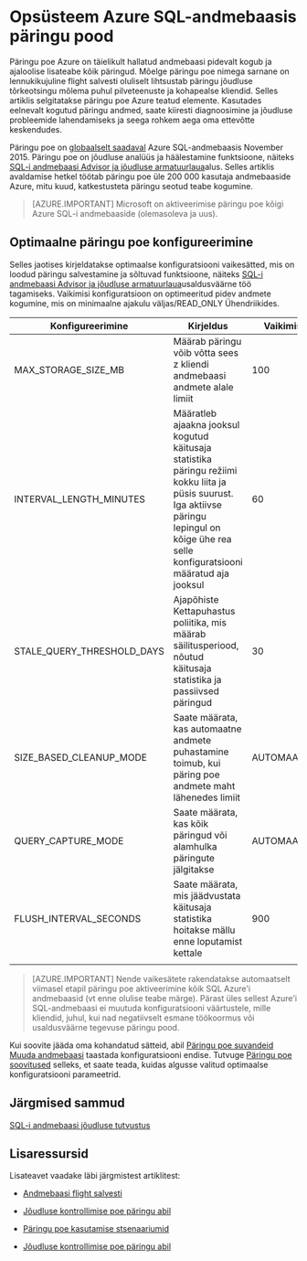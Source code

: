 <properties
   pageTitle="Päringu poe Azure SQL-andmebaasis opsüsteem"
   description="Siit saate teada, kuidas toimida päringu poe Azure SQL-andmebaasis"
   keywords=""
   services="sql-database"
   documentationCenter=""
   authors="CarlRabeler"
   manager="jhubbard"
   editor=""/>

<tags
   ms.service="sql-database"
   ms.devlang="NA"
   ms.topic="article"
   ms.tgt_pltfrm="sqldb-performance"
   ms.workload="data-management"
   ms.date="08/16/2016"
   ms.author="carlrab"/>

# <a name="operating-the-query-store-in-azure-sql-database"></a>Opsüsteem Azure SQL-andmebaasis päringu pood 

Päringu poe Azure on täielikult hallatud andmebaasi pidevalt kogub ja ajaloolise lisateabe kõik päringud. Mõelge päringu poe nimega sarnane on lennukikujuline flight salvesti oluliselt lihtsustab päringu jõudluse tõrkeotsingu mõlema puhul pilveteenuste ja kohapealse kliendid. Selles artiklis selgitatakse päringu poe Azure teatud elemente. Kasutades eelnevalt kogutud päringu andmed, saate kiiresti diagnoosimine ja jõudluse probleemide lahendamiseks ja seega rohkem aega oma ettevõtte keskendudes. 

Päringu poe on [globaalselt saadaval](https://azure.microsoft.com/updates/general-availability-azure-sql-database-query-store/) Azure SQL-andmebaasis November 2015. Päringu poe on jõudluse analüüs ja häälestamine funktsioone, näiteks [SQL-i andmebaasi Advisor ja jõudluse armatuurlaua](https://azure.microsoft.com/updates/sqldatabaseadvisorga/)alus. Selles artiklis avaldamise hetkel töötab päringu poe üle 200 000 kasutaja andmebaaside Azure, mitu kuud, katkestusteta päringu seotud teabe kogumine.

> [AZURE.IMPORTANT] Microsoft on aktiveerimise päringu poe kõigi Azure SQL-i andmebaaside (olemasoleva ja uus). 

## <a name="optimal-query-store-configuration"></a>Optimaalne päringu poe konfigureerimine

Selles jaotises kirjeldatakse optimaalse konfiguratsiooni vaikesätted, mis on loodud päringu salvestamine ja sõltuvad funktsioone, näiteks [SQL-i andmebaasi Advisor ja jõudluse armatuurlaua](https://azure.microsoft.com/updates/sqldatabaseadvisorga/)usaldusväärne töö tagamiseks. Vaikimisi konfiguratsioon on optimeeritud pidev andmete kogumine, mis on minimaalne ajakulu väljas/READ_ONLY Ühendriikides.

| Konfigureerimine | Kirjeldus | Vaikimisi | Kommentaari |
| ------------- | ----------- | ------- | ------- |
| MAX_STORAGE_SIZE_MB | Määrab päringu võib võtta sees z kliendi andmebaasi andmete alale limiit | 100 | Jõustatud uue andmebaasi jaoks |
| INTERVAL_LENGTH_MINUTES | Määratleb ajaakna jooksul kogutud käitusaja statistika päringu režiimi kokku liita ja püsis suurust. Iga aktiivse päringu lepingul on kõige ühe rea selle konfiguratsiooni määratud aja jooksul | 60   | Jõustatud uue andmebaasi jaoks |
| STALE_QUERY_THRESHOLD_DAYS | Ajapõhiste Kettapuhastus poliitika, mis määrab säilitusperiood, nõutud käitusaja statistika ja passiivsed päringud | 30 | Jõustatud uue andmebaasi ja andmebaaside eelmise vaikimisi (367) |
| SIZE_BASED_CLEANUP_MODE | Saate määrata, kas automaatne andmete puhastamine toimub, kui päring poe andmete maht lähenedes limiit | AUTOMAATNE | Jõustatud kõigile andmebaasidele |
| QUERY_CAPTURE_MODE | Saate määrata, kas kõik päringud või alamhulka päringute jälgitakse | AUTOMAATNE | Jõustatud kõigile andmebaasidele |
| FLUSH_INTERVAL_SECONDS | Saate määrata, mis jäädvustata käitusaja statistika hoitakse mällu enne loputamist kettale | 900 | Jõustatud uue andmebaasi jaoks |
||||||

> [AZURE.IMPORTANT] Nende vaikesätete rakendatakse automaatselt viimasel etapil päringu poe aktiveerimine kõik SQL Azure'i andmebaasid (vt enne olulise teabe märge). Pärast üles sellest Azure'i SQL-andmebaasi ei muutuda konfiguratsiooni väärtustele, mille kliendid, juhul, kui nad negatiivselt esmane töökoormus või usaldusväärne tegevuse päringu pood.

Kui soovite jääda oma kohandatud sätteid, abil [Päringu poe suvandeid Muuda andmebaasi](https://msdn.microsoft.com/library/bb522682.aspx) taastada konfiguratsiooni endise. Tutvuge [Päringu poe soovitused](https://msdn.microsoft.com/library/mt604821.aspx) selleks, et saate teada, kuidas algusse valitud optimaalse konfiguratsiooni parameetrid.

## <a name="next-steps"></a>Järgmised sammud

[SQL-i andmebaasi jõudluse tutvustus](sql-database-performance.md)

## <a name="additional-resources"></a>Lisaressursid

Lisateavet vaadake läbi järgmistest artiklitest:

- [Andmebaasi flight salvesti](https://azure.microsoft.com/blog/query-store-a-flight-data-recorder-for-your-database) 

- [Jõudluse kontrollimise poe päringu abil](https://msdn.microsoft.com/library/dn817826.aspx)

- [Päringu poe kasutamise stsenaariumid](https://msdn.microsoft.com/library/mt614796.aspx)

- [Jõudluse kontrollimise poe päringu abil](https://msdn.microsoft.com/library/dn817826.aspx) 
